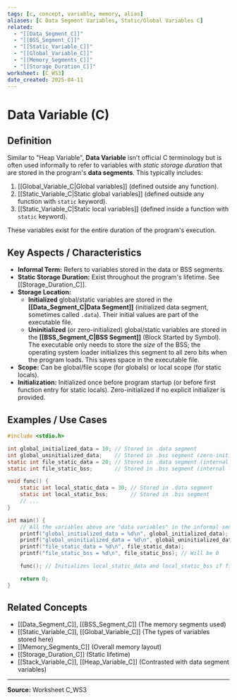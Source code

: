 ```yaml
---
tags: [c, concept, variable, memory, alias]
aliases: [C Data Segment Variables, Static/Global Variables C]
related:
  - "[[Data_Segment_C]]"
  - "[[BSS_Segment_C]]"
  - "[[Static_Variable_C]]"
  - "[[Global_Variable_C]]"
  - "[[Memory_Segments_C]]"
  - "[[Storage_Duration_C]]"
worksheet: [C_WS3]
date_created: 2025-04-11
---
```

# Data Variable (C)

## Definition

Similar to "Heap Variable", **Data Variable** isn't official C terminology but is often used informally to refer to variables with *static storage duration* that are stored in the program's **data segments**. This typically includes:

1.  [[Global_Variable_C|Global variables]] (defined outside any function).
2.  [[Static_Variable_C|Static global variables]] (defined outside any function with `static` keyword).
3.  [[Static_Variable_C|Static local variables]] (defined inside a function with `static` keyword).

These variables exist for the entire duration of the program's execution.

## Key Aspects / Characteristics

- **Informal Term:** Refers to variables stored in the data or BSS segments.
- **Static Storage Duration:** Exist throughout the program's lifetime. See [[Storage_Duration_C]].
- **Storage Location:**
    - **Initialized** global/static variables are stored in the **[[Data_Segment_C|Data Segment]]** (initialized data segment, sometimes called `.data`). Their initial values are part of the executable file.
    - **Uninitialized** (or zero-initialized) global/static variables are stored in the **[[BSS_Segment_C|BSS Segment]]** (Block Started by Symbol). The executable only needs to store the *size* of the BSS; the operating system loader initializes this segment to all zero bits when the program loads. This saves space in the executable file.
- **Scope:** Can be global/file scope (for globals) or local scope (for static locals).
- **Initialization:** Initialized once before program startup (or before first function entry for static locals). Zero-initialized if no explicit initializer is provided.

## Examples / Use Cases

```c
#include <stdio.h>

int global_initialized_data = 10; // Stored in .data segment
int global_uninitialized_data;    // Stored in .bss segment (zero-initialized)
static int file_static_data = 20; // Stored in .data segment (internal linkage)
static int file_static_bss;       // Stored in .bss segment (internal linkage)

void func() {
    static int local_static_data = 30; // Stored in .data segment
    static int local_static_bss;       // Stored in .bss segment
    // ...
}

int main() {
    // All the variables above are "data variables" in the informal sense
    printf("global_initialized_data = %d\n", global_initialized_data);
    printf("global_uninitialized_data = %d\n", global_uninitialized_data); // Will be 0
    printf("file_static_data = %d\n", file_static_data);
    printf("file_static_bss = %d\n", file_static_bss); // Will be 0

    func(); // Initializes local_static_data and local_static_bss if first call

    return 0;
}
```

## Related Concepts
- [[Data_Segment_C]], [[BSS_Segment_C]] (The memory segments used)
- [[Static_Variable_C]], [[Global_Variable_C]] (The types of variables stored here)
- [[Memory_Segments_C]] (Overall memory layout)
- [[Storage_Duration_C]] (Static lifetime)
- [[Stack_Variable_C]], [[Heap_Variable_C]] (Contrasted with data segment variables)

---
**Source:** Worksheet C_WS3